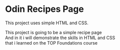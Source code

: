 # Odin Recipes Page  
This project uses simple HTML and CSS.  
  
  
This project is going to be a simple recipe page  
And in it i will demonstrate the skills in HTML and CSS  
that i learned on the TOP Foundations course  
